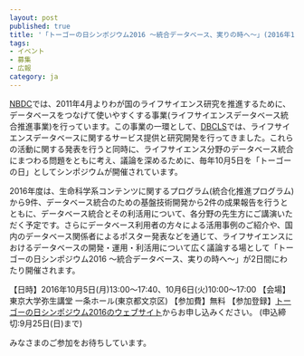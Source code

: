 ```yaml
---
layout: post
published: true
title: '「トーゴーの日シンポジウム2016 ～統合データベース、実りの時へ～」(2016年10月5日・10月6日)が開催されます。'
tags:
- イベント
- 募集
- 広報
category: ja
---
```

[NBDC](http://biosciencedbc.jp/)では、2011年4月よりわが国のライフサイエンス研究を推進するために、データベースをつなげて使いやすくする事業(ライフサイエンスデータベース統合推進事業)を行っています。この事業の一環として、[DBCLS](http://dbcls.rois.ac.jp/)では、ライフサイエンスデータベースに関するサービス提供と研究開発を行ってきました。これらの活動に関する発表を行うと同時に、ライフサイエンス分野のデータベース統合にまつわる問題をともに考え、議論を深めるために、毎年10月5日を「トーゴーの日」としてシンポジウムが開催されています。

 

2016年度は、生命科学系コンテンツに関するプログラム(統合化推進プログラム)から9件、データベース統合のための基盤技術開発から2件の成果報告を行うとともに、データベース統合とその利活用について、各分野の先生方にご講演いただく予定です。さらにデータベース利用者の方々による活用事例のご紹介や、国内のデータベース関係者によるポスター発表などを通じて、ライフサイエンスにおけるデータベースの開発・運用・利活用について広く議論する場として「トーゴーの日シンポジウム2016 ～統合データベース、実りの時へ～」が2日間にわたり開催されます。

 

【日時】2016年10月5日(月)13:00～17:40、10月6日(火)10:00～17:00
【会場】東京大学弥生講堂 一条ホール(東京都文京区)
【参加費】無料
【参加登録】[トーゴーの日シンポジウム2016のウェブサイト](http://events.biosciencedbc.jp/sympo/togo2016)からお申し込みください。
(申込締切:9月25日(日)まで)

みなさまのご参加をお待ちしています。